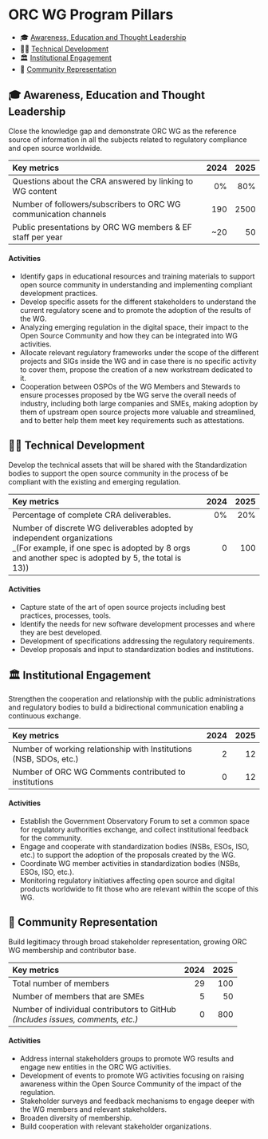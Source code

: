 # ORC WG Program Pillars

* 🎓 [Awareness, Education and Thought Leadership](#-awareness-education-and-thought-leadership)
* 🧑‍💻 [Technical Development](#-technical-development)
* 🏛️ [Institutional Engagement](#%EF%B8%8F-institutional-engagement)
* 🤝 [Community Representation](#-community-representation)


## 🎓 Awareness, Education and Thought Leadership

Close the knowledge gap and demonstrate ORC WG as the reference source of information in all the subjects related to regulatory compliance and open source worldwide.

| Key metrics                                                      | 2024 | 2025 |
| :--------------------------------------------------------------- | ---: | ---: |
| Questions about the CRA answered by linking to WG content        |   0% |  80% |
| Number of followers/subscribers to ORC WG communication channels |  190 | 2500 |
| Public presentations by ORC WG members & EF staff per year       |  ~20 |   50 |


#### Activities


* Identify gaps in educational resources and training materials to support open source community in understanding and implementing compliant development practices.
* Develop specific assets for the different stakeholders to understand the current regulatory scene and to promote the adoption of the results of the WG.
* Analyzing emerging regulation in the digital space, their impact to the Open Source Community and how they can be integrated into WG activities.
* Allocate relevant regulatory frameworks under the scope of the different projects and SIGs inside the WG and in case there is no specific activity to cover them, propose the creation of a new workstream dedicated to it. 
* Cooperation between OSPOs of the WG Members and  Stewards to ensure processes proposed by tbe WG serve the overall needs of industry, including both large companies and SMEs, making adoption by them of upstream open source projects more valuable and streamlined, and to better help them meet key requirements such as attestations.


## 🧑‍💻 Technical Development

Develop the technical assets that will be shared with the Standardization bodies to support the open source community in the process of be compliant with the existing and emerging regulation.

| Key metrics                              | 2024 | 2025 |
| :--------------------------------------- | ---: | ---: |
| Percentage of complete CRA deliverables. |   0% |  20% |
| Number of discrete WG deliverables adopted by independent organizations<br>_(For example, if one spec is adopted by 8 orgs and another spec is adopted by 5, the total is 13)) | 0 | 100 |

#### Activities

* Capture state of the art of open source projects including best practices, processes, tools.
* Identify the needs for new software development processes and where they are best developed.
* Development of specifications addressing the regulatory requirements.
* Develop proposals and input to standardization bodies and institutions.


## 🏛️ Institutional Engagement

Strengthen the cooperation and relationship with the public administrations and regulatory bodies to build a bidirectional communication enabling a continuous exchange.

| Key metrics                                                        | 2024 | 2025 |
| :----------------------------------------------------------------- | ---: | ---: |
| Number of working relationship with Institutions (NSB, SDOs, etc.) |    2 |   12 |
| Number of ORC WG Comments contributed to institutions              |    0 |   12 |

#### Activities

* Establish the Government Observatory Forum to set a common space for regulatory authorities exchange, and collect institutional feedback for the community.
* Engage and cooperate with standardization bodies (NSBs, ESOs, ISO, etc.) to support the adoption of the proposals created by the WG.
* Coordinate WG member activities in standardization bodies (NSBs, ESOs, ISO, etc.).
* Monitoring regulatory initiatives affecting open source and digital products worldwide to fit those who are relevant within the scope of this WG.


## 🤝 Community Representation

Build legitimacy through broad stakeholder representation, growing ORC WG membership and contributor base.

| Key metrics                                                                        | 2024 | 2025 |
| :--------------------------------------------------------------------------------- | ---: | ---: |
| Total number of members                                                            |   29 |  100 |
| Number of members that are SMEs                                                    |    5 |   50 |
| Number of individual contributors to GitHub<br>_(Includes issues, comments, etc.)_ |    0 |  800 |

#### Activities

* Address internal stakeholders groups to promote WG results and engage new entities in the ORC WG activities.
* Development of events to promote WG activities focusing on raising awareness within the Open Source Community of the impact of the regulation.
* Stakeholder surveys and feedback mechanisms to engage deeper with the WG members and relevant stakeholders. 
* Broaden diversity of membership.
* Build cooperation with relevant stakeholder organizations.

